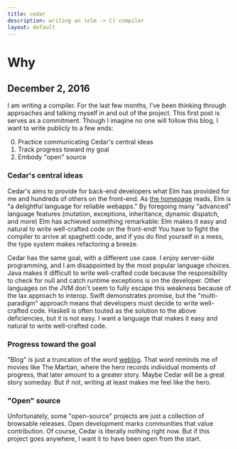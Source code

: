 ```yaml
---
title: cedar
description: writing an (elm -> C) compiler
layout: default
---
```




# Why

## December 2, 2016


I am writing a compiler.
For the last few months, I've been thinking through approaches
and talking myself in and out of the project.
This first post is serves as a commitment.
Though I imagine no one will follow this blog, I want to write publicly to a few ends:

 0. Practice communicating Cedar's central ideas
 0. Track progress toward my goal
 0. Embody "open" source


### Cedar's central ideas

Cedar's aims to provide for back-end developers what Elm has provided for me
and hundreds of others on the front-end.
As [the homepage][elm-lang] reads, Elm is "a delightful language for reliable webapps."
By foregoing many "advanced" language features
(mutation, exceptions, inheritance, dynamic dispatch, and more)
Elm has achieved something remarkable:
Elm makes it easy and natural to write well-crafted code on the front-end!
You have to fight the compiler to arrive at spaghetti code,
and if you do find yourself in a mess, the type system makes refactoring a breeze.

Cedar has the same goal, with a different use case.
I enjoy server-side programming, and I am disappointed by the most popular language choices.
Java makes it difficult to write well-crafted code because the responsibility
to check for null and catch runtime exceptions is on the developer.
Other languages on the JVM don't seem to fully escape this weakness
because of the lax approach to interop.
Swift demonstrates promise, but the "multi-paradigm" approach
means that developers must decide to write well-crafted code.
Haskell is often touted as the solution to the above deficiencies,
but it is not easy.
I want a language that makes it easy and natural to write well-crafted code.


### Progress toward the goal

"Blog" is just a truncation of the word [weblog][wikipedia-weblog].
That word reminds me of movies like The Martian,
where the hero records individual moments of progress,
that later amount to a greater story.
Maybe Cedar will be a great story someday.
But if not, writing at least makes me feel like the hero.


### "Open" source

Unfortunately, some "open-source" projects are just a collection of browsable releases.
Open development marks communities that value contribution.
Of course, Cedar is literally nothing right now.
But if this project goes anywhere, I want it to have been open from the start.



<!-- LINKS -->

[elm-lang]: http://elm-lang.org
[wikipedia-weblog]: https://en.wikipedia.org/wiki/Blog
